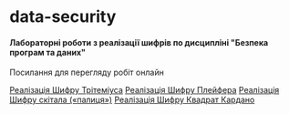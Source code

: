 # data-security

<h4>Лабораторні роботи з реалізації шифрів по дисципліні "Безпека програм та даних"</h4>

Посилання для перегляду робіт онлайн

<a href="https://darker-than-black.github.io/data-security/lab#8/index.html">Реалізація Шифрy Трітеміуса</a>
<a href="https://darker-than-black.github.io/data-security/lab#9/index.html">Реалізація Шифрy Плейфера</a>
<a href="https://darker-than-black.github.io/data-security/lab#10/index.html">Реалізація Шифрy скітала («палиця»)</a>
<a href="https://darker-than-black.github.io/data-security/lab#11/index.html">Реалізація Шифрy Квадрат Кардано</a>
